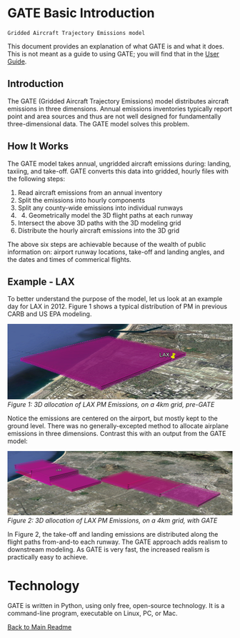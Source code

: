 # GATE Basic Introduction

    Gridded Aircraft Trajectory Emissions model

This document provides an explanation of what GATE is and what it does. This is not meant as a guide to using GATE; you will find that in the [User Guide](USER_GUIDE.md).


## Introduction

The GATE (Gridded Aircraft Trajectory Emissions) model distributes aircraft emissions in three dimensions. Annual emissions inventories typically report point and area sources and thus are not well designed for fundamentally three-dimensional data. The GATE model solves this problem.


## How It Works

The GATE model takes annual, ungridded aircraft emissions during: landing, taxiing, and take-off. GATE converts this data into gridded, hourly files with the following steps:

1. Read aircraft emissions from an annual inventory
2. Split the emissions into hourly components
3. Split any county-wide emissions into individual runways
4. 4. Geometrically model the 3D flight paths at each runway
5. Intersect the above 3D paths with the 3D modeling grid
6. Distribute the hourly aircraft emissions into the 3D grid

The above six steps are achievable because of the wealth of public information on: airport runway locations, take-off and landing angles, and the dates and times of commerical flights.


## Example - LAX

To better understand the purpose of the model, let us look at an example day for LAX in 2012. Figure 1 shows a typical distribution of PM in previous CARB and US EPA modeling.

![Figure 1: 3D allocation of LAX PM Emissions, on a 4km grid, pre-GATE](resources/LAX_2012_PM_one_lego.png)
*Figure 1: 3D allocation of LAX PM Emissions, on a 4km grid, pre-GATE*

Notice the emissions are centered on the airport, but mostly kept to the ground level. There was no generally-excepted method to allocate airplane emissions in three dimensions. Contrast this with an output from the GATE model:

![Figure 2: 3D allocation of LAX PM Emissions, on a 4km grid, with GATE](resources/LAX_2012_PM_GATE.png)
*Figure 2: 3D allocation of LAX PM Emissions, on a 4km grid, with GATE*

In Figure 2, the take-off and landing emissions are distributed along the flight paths from-and-to each runway. The GATE approach adds realism to downstream modeling. As GATE is very fast, the increased realism is practically easy to achieve.


# Technology

GATE is written in Python, using only free, open-source technology. It is a command-line program, executable on Linux, PC, or Mac.


[Back to Main Readme](../README.md)
